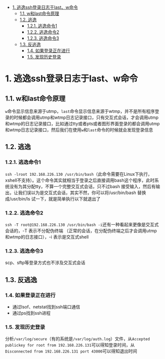 <!-- TOC -->

- [1. 逃逸ssh登录日志于last、w命令](#1-逃逸ssh登录日志于lastw命令)
    - [1.1. w和last命令原理](#11-w和last命令原理)
    - [1.2. 逃逸](#12-逃逸)
        - [1.2.1. 逃逸命令1](#121-逃逸命令1)
        - [1.2.2. 逃逸命令2](#122-逃逸命令2)
        - [1.2.3. 逃逸命令3](#123-逃逸命令3)
    - [1.3. 反逃逸](#13-反逃逸)
        - [1.4. 如果登录正在进行](#14-如果登录正在进行)
        - [1.5. 发现历史登录](#15-发现历史登录)

<!-- /TOC -->
# 1. 逃逸ssh登录日志于last、w命令
## 1.1. w和last命令原理
`w`命令显示信息来源于utmp，`last`命令显示信息来源于wtmp，并不是所有程序登录的时候都会调用utmp和wtmp日志记录接口，只有交互式会话，才会调用utmp和wtmp的日志记录接口，比如通过tty或者pts或者图形界面登录的都会调用utmp和wtmp日志记录接口，然后我们在使用`w`和`last`命令的时候就会发现登录信息
## 1.2. 逃逸
### 1.2.1. 逃逸命令1
`ssh -lroot 192.168.226.130 /usr/bin/bash`（此命令需要在Linux下执行，xshell不支持）。这个命令其实就相当于登录之后直接调用bash这个程序，此时系统没有为其分配tty，不算一个完整交互式会话，只不过bash 接受输入，然后有输出，让我们误以为是交互式会话，其实不然，你可以将/usr/bin/bash 替换成/usr/bin/ls 试一下，就是简单执行以下就退出了
### 1.2.2. 逃逸命令2
`ssh -T root@192.168.226.130 /usr/bin/bash -i`还有一种看起来更像是交互式会话的，-T 表示不分配伪终端 （正常的会话，在分配伪终端之后才会调用utmp和wtmp的日志接口），-i 表示是交互式shell
### 1.2.3. 逃逸命令3
scp、sftp等登录方式也不涉及交互式会话
## 1.3. 反逃逸
### 1.4. 如果登录正在进行
* 通过lsof、netstat找到ssh端口通信
* 通过ps找到ssh进程
### 1.5. 发现历史登录
分析`/var/log/secure`（有的系统是`/var/log/auth.log`）文件，从`Accepted publickey for root from 192.168.226.131`可以得知登录时间，从`Disconnected from 192.168.226.131 port 43000`可以得知退出时间
